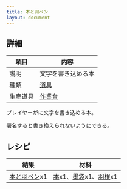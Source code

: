 ```yaml
---
title: 本と羽ペン
layout: document
---
```

## 詳細

|項目|内容|
|---|---|
|説明|文字を書き込める本|
|種類|[道具](道具)|
|生産道具|[作業台](作業台)|

プレイヤーがに文字を書き込める本。

署名すると書き換えられないようにできる。

## レシピ

|結果|材料|
|---|---|
|[本と羽ペン](本と羽ペン)x1|[本](本)x1、[墨袋](墨袋)x1、[羽根](羽根)x1|
